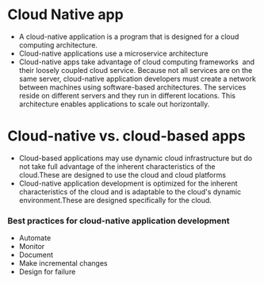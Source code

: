 # Cloud Native app
- A cloud-native application is a program that is designed for a cloud computing architecture.
- Cloud-native applications use a microservice architecture
- Cloud-native apps take advantage of cloud computing frameworks  and their loosely coupled cloud service. Because not all services are on the same server, cloud-native application developers must create a network between machines using software-based architectures. The services reside on different servers and they run in different locations. This architecture enables applications to scale out horizontally.
# Cloud-native vs. cloud-based apps
- Cloud-based applications may use dynamic cloud infrastructure but do not take full advantage of the inherent characteristics of the cloud.These are designed to use the cloud and cloud platforms
- Cloud-native application development is optimized for the inherent characteristics of the cloud and is adaptable to the cloud's dynamic environment.These are designed specifically for the cloud.
### Best practices for cloud-native application development
- Automate
- Monitor
- Document
- Make incremental changes
- Design for failure